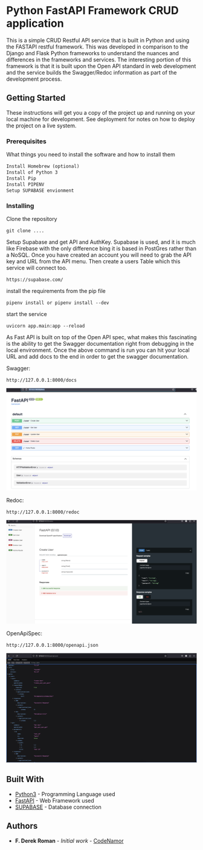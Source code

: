 # Python FastAPI Framework CRUD application

This is a simple CRUD Restful API service that is built in Python and using the FASTAPI restful framework. This was developed in comparison to the Django and Flask Python frameworks to understand the nuances and differences in the frameworks and services. The interesting portion of this framework is that it is built upon the Open API standard in web development and the service builds the Swagger/Redoc information as part of the development process. 

## Getting Started

These instructions will get you a copy of the project up and running on your local machine for development. See deployment for notes on how to deploy the project on a live system.

### Prerequisites

What things you need to install the software and how to install them

```
Install Homebrew (optional)
Install of Python 3
Install Pip
Install PIPENV
Setup SUPABASE envionment
```

### Installing

Clone the repository 

```
git clone ....
```

Setup Supabase and get API and AuthKey. Supabase is used, and it is much like Firebase with the only difference bing it is based in PostGres rather than a NoSQL. Once you have created an account you will need to grab the API key and URL from the API menu. Then create a users Table which this service will connect too. 
```
https://supabase.com/
```

install the requirements from the pip file

```
pipenv install or pipenv install --dev
```

start the service

```
uvicorn app.main:app --reload 
```

As Fast API is built on top of the Open API spec, what makes this fascinating is the ability to get the Swagger documentation right from debugging in the local environment. Once the above command is run you can hit your local URL and add docs to the end in order to get the swagger documentation.

Swagger:
```
http://127.0.0.1:8000/docs
```
![SwaggerDocGenerated](./images/Swagger.png)

Redoc: 
```
http://127.0.0.1:8000/redoc
```

![ReDocGenerated](./images/Redoc.png)

OpenApiSpec:

```
http://127.0.0.1:8000/openapi.json
```

![OpenApiSpec](./images/OpenApiJson.png)



## Built With

* [Python3](https://www.python.org/) - Programming Language used
* [FastAPI](https://fastapi.tiangolo.com/) - Web Framework used
* [SUPABASE](https://supabase.com/) - Database connection

## Authors

* **F. Derek Roman** - *Initial work* - [CodeNamor](https://github.com/CodeNamor)